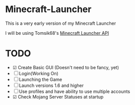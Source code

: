 Minecraft-Launcher
==================
This is a very early version of my Minecraft Launcher

I will be using Tomsik68's [Minecraft Launcher API](https://github.com/tomsik68/mclauncher-api)

TODO
==================
- ☑ Create Basic GUI (Doesn't need to be fancy, yet)
- ☐ Login(Working On)
- ☐ Launching the Game
- ☐ Launch versions 1.6 and higher
- ☐ Use profiles and have ability to use multiple accounts
- ☑ Check Mojang Server Statuses at startup 
